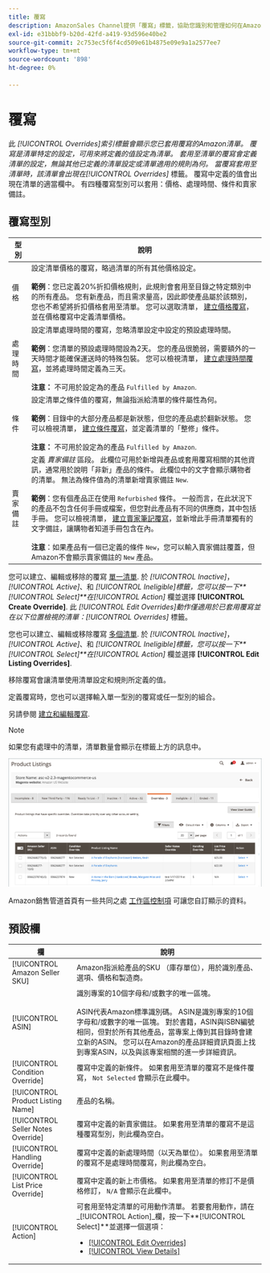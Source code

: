 ```yaml
---
title: 覆寫
description: AmazonSales Channel提供「覆寫」標籤，協助您識別和管理如何在Amazon清單中套用覆寫。
exl-id: e31bbbf9-b20d-42fd-a419-93d596e40be2
source-git-commit: 2c753ec5f6f4cd509e61b4875e09e9a1a2577ee7
workflow-type: tm+mt
source-wordcount: '898'
ht-degree: 0%

---
```


# 覆寫

此 _[!UICONTROL Overrides]_索引標籤會顯示您已套用覆寫的Amazon清單。 覆寫是清單特定的設定，可用來將定義的值設定為清單。 套用至清單的覆寫會定義清單的設定，無論其他已定義的清單設定或清單適用的規則為何。 當覆寫套用至清單時，該清單會出現在_[!UICONTROL Overrides]_ 標籤。 覆寫中定義的值會出現在清單的適當欄中。 有四種覆寫型別可以套用：價格、處理時間、條件和賣家備註。

## 覆寫型別

| 型別 | 說明 |
|---|---|
| 價格 | 設定清單價格的覆寫，略過清單的所有其他價格設定。 <br><br>**範例**：您已定義20%折扣價格規則，此規則會套用至目錄之特定類別中的所有產品。 您有新產品，而且需求量高，因此即使產品屬於該類別，您也不希望將折扣價格套用至清單。 您可以選取清單， [建立價格覆寫](./creating-editing-overrides.md#edit-override-single-listing)，並在價格覆寫中定義清單價格。 |
| 處理時間 | 設定清單處理時間的覆寫，忽略清單設定中設定的預設處理時間。<br><br>**範例**：您清單的預設處理時間設為2天。 您的產品很脆弱，需要額外的一天時間才能確保運送時的特殊包裝。 您可以檢視清單， [建立處理時間覆寫](./creating-editing-overrides.md#edit-override-single-listing)，並將處理時間定義為三天。<br><br>**注意：** 不可用於設定為的產品 `Fulfilled by Amazon`. |
| 條件 | 設定清單之條件值的覆寫，無論指派給清單的條件屬性為何。<br><br>**範例**：目錄中的大部分產品都是新狀態，但您的產品處於翻新狀態。 您可以檢視清單， [建立條件覆寫](./creating-editing-overrides.md#edit-override-single-listing)，並定義清單的「整修」條件。<br><br>**注意：** 不可用於設定為的產品 `Fulfilled by Amazon`. |
| 賣家備註 | 定義 _賣家備註_ 區段。 此欄位可用於新增與產品或套用覆寫相關的其他資訊，通常用於說明「非新」產品的條件。 此欄位中的文字會顯示購物者的清單。 無法為條件值為的清單新增賣家備註 `New`. <br><br>**範例**：您有個產品正在使用 `Refurbished` 條件。 一般而言，在此狀況下的產品不包含任何手冊或檔案，但您對此產品有不同的供應商，其中包括手冊。 您可以檢視清單， [建立賣家筆記覆寫](./creating-editing-overrides.md#edit-override-single-listing)，並新增此手冊清單獨有的文字備註，讓購物者知道手冊包含在內。<br><br>**注意**：如果產品有一個已定義的條件 `New`，您可以輸入賣家備註覆蓋，但Amazon不會顯示賣家備註的 `New` 產品。 |

您可以建立、編輯或移除的覆寫 [單一清單](./creating-editing-overrides.md#edit-override-single-listing). 於 _[!UICONTROL Inactive]_，_[!UICONTROL Active]_、和 _[!UICONTROL Ineligible]_標籤，您可以按一下&#x200B;**[!UICONTROL Select]**在_[!UICONTROL Action]_ 欄並選擇 **[!UICONTROL Create Override]**. 此 _[!UICONTROL Edit Overrides]_動作僅適用於已套用覆寫並在以下位置檢視的清單：_[!UICONTROL Overrides]_ 標籤。

您也可以建立、編輯或移除覆寫 [多個清單](./creating-editing-overrides.md#edit-override-multiple-listings). 於 _[!UICONTROL Inactive]_，_[!UICONTROL Active]_、和 _[!UICONTROL Ineligible]_標籤，您可以按一下&#x200B;**[!UICONTROL Select]**在_[!UICONTROL Action]_ 欄並選擇 **[!UICONTROL Edit Listing Overrides]**.

移除覆寫會讓清單使用清單設定和規則所定義的值。

定義覆寫時，您也可以選擇輸入單一型別的覆寫或任一型別的組合。

另請參閱 [建立和編輯覆寫](./creating-editing-overrides.md).

>[!NOTE]
>
>如果您有處理中的清單，清單數量會顯示在標籤上方的訊息中。

![覆寫標籤](assets/amazon-overrides.png)

Amazon銷售管道首頁有一些共同之處 [工作區控制項](./workspace-controls.md) 可讓您自訂顯示的資料。

## 預設欄

| 欄 | 說明 |
|---|---|
| [!UICONTROL Amazon Seller SKU] | Amazon指派給產品的SKU （庫存單位），用於識別產品、選項、價格和製造商。 |
| [!UICONTROL ASIN] | 識別專案的10個字母和/或數字的唯一區塊。<br><br>ASIN代表Amazon標準識別碼。 ASIN是識別專案的10個字母和/或數字的唯一區塊。 對於書籍，ASIN與ISBN編號相同，但對於所有其他產品，當專案上傳到其目錄時會建立新的ASIN。 您可以在Amazon的產品詳細資訊頁面上找到專案ASIN，以及與該專案相關的進一步詳細資訊。 |
| [!UICONTROL Condition Override] | 覆寫中定義的新條件。 如果套用至清單的覆寫不是條件覆寫， `Not Selected` 會顯示在此欄中。 |
| [!UICONTROL Product Listing Name] | 產品的名稱。 |
| [!UICONTROL Seller Notes Override] | 覆寫中定義的新賣家備註。 如果套用至清單的覆寫不是這種覆寫型別，則此欄為空白。 |
| [!UICONTROL Handling Override] | 覆寫中定義的新處理時間（以天為單位）。 如果套用至清單的覆寫不是處理時間覆寫，則此欄為空白。 |
| [!UICONTROL List Price Override] | 覆寫中定義的新上市價格。 如果套用至清單的修訂不是價格修訂， `N/A` 會顯示在此欄中。 |
| [!UICONTROL Action] | 可套用至特定清單的可用動作清單。 若要套用動作，請在 _[!UICONTROL Action]_欄，按一下&#x200B;**[!UICONTROL Select]**並選擇一個選項：<ul><li>[[!UICONTROL Edit Overrides]](./creating-editing-overrides.md#edit-override-single-listing)</li><li>[[!UICONTROL View Details]](./product-listing-details.md)</li></ul> |
